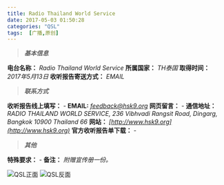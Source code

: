```yaml
---
title: Radio Thailand World Service
date: 2017-05-03 01:50:28
categories: "QSL"
tags:  [广播,原创]
---
```

> ***基本信息***

**电台名称：** *Radio Thailand World Service*
**所属国家：** *TH泰国*
**取得时间：** *2017年5月13日*
**收听报告寄送方式：** *EMAIL*

<!--more-->

> ***联系方式***

**收听报告线上填写：** *-*
**EMAIL:** *[feedback@hsk9.org](mailto:feedback@hsk9.org)*
**网页留言：** *-*
**通信地址：** *RADIO THAILAND WORLD SERVICE, 236 Vibhvadi Rangsit Road, Dingarg, Bangkok 10900 Thailand 66*
**网站：** *[http://www.hsk9.org](http://www.hsk9.org)*
**官方收听报告单下载：** *-*

> ***其他***

**特殊要求：** *-*
**备注：** *附赠宣传册一份。*

![QSL正面](https://cdn-image.ibcl.us/QSL-HSK9_20170503/1.jpg "QSL正面")
![QSL反面](https://cdn-image.ibcl.us/QSL-HSK9_20170503/2.jpg "QSL反面")